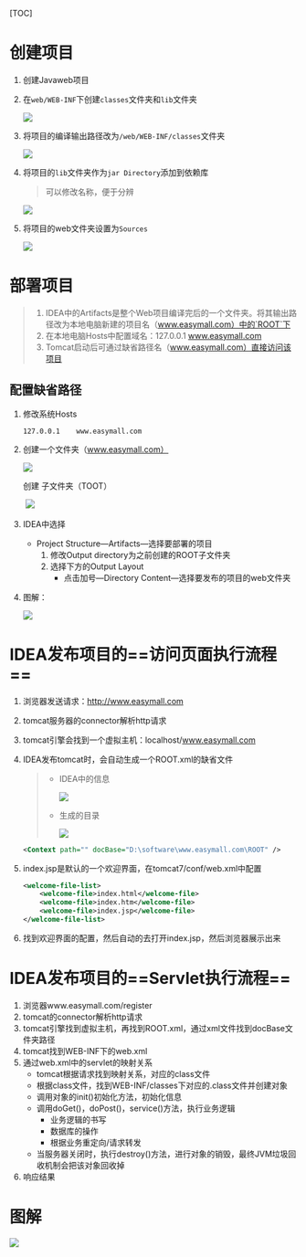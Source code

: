 [TOC]

# 创建项目

1. 创建Javaweb项目

2. 在`web/WEB-INF`下创建`classes`文件夹和`lib`文件夹

   ![](https://gitee.com/sxhDrk/images/raw/master/imgs/20210427110535.jpg)

3. 将项目的编译输出路径改为`/web/WEB-INF/classes`文件夹

   ![](https://gitee.com/sxhDrk/images/raw/master/imgs/20210427110536.jpg)

4. 将项目的`lib`文件夹作为`jar Directory`添加到依赖库

   > 可以修改名称，便于分辨

   ![](https://gitee.com/sxhDrk/images/raw/master/imgs/20210427110537.jpg)

5. 将项目的web文件夹设置为`Sources`

   ![](https://gitee.com/sxhDrk/images/raw/master/imgs/20210427110538.jpg)





# 部署项目

> 1. IDEA中的Artifacts是整个Web项目编译完后的一个文件夹。将其输出路径改为本地电脑新建的项目名（www.easymall.com）中的`ROOT`下
> 2. 在本地电脑Hosts中配置域名：127.0.0.1    www.easymall.com
> 3. Tomcat启动后可通过缺省路径名（www.easymall.com）直接访问该项目

## 配置缺省路径

1. 修改系统Hosts

   ```
   127.0.0.1	www.easymall.com
   ```

2. 创建一个文件夹（www.easymall.com）

   ![](https://gitee.com/sxhDrk/images/raw/master/imgs/20210427110539.jpg)

   创建 子文件夹（TOOT）

   ​	![](https://gitee.com/sxhDrk/images/raw/master/imgs/20210427110540.jpg)

   

3. IDEA中选择

   - Project Structure—Artifacts—选择要部署的项目
     1. 修改Output directory为之前创建的ROOT子文件夹
     2. 选择下方的Output Layout
        - 点击加号—Directory Content—选择要发布的项目的web文件夹

4. 图解：

   ![](https://gitee.com/sxhDrk/images/raw/master/imgs/20210427110541.jpg)

   

# IDEA发布项目的==访问页面执行流程==

1. 浏览器发送请求：http://www.easymall.com

2. tomcat服务器的connector解析http请求

3. tomcat引擎会找到一个虚拟主机：localhost/www.easymall.com

4. IDEA发布tomcat时，会自动生成一个ROOT.xml的缺省文件

   > - IDEA中的信息
   >
   >   ![](https://gitee.com/sxhDrk/images/raw/master/imgs/20210427110542.jpg)
   >
   > - 生成的目录
   >
   >   ![](https://gitee.com/sxhDrk/images/raw/master/imgs/20210427110543.jpg)

   ```xml
   <Context path="" docBase="D:\software\www.easymall.com\ROOT" />
   ```

5. index.jsp是默认的一个欢迎界面，在tomcat7/conf/web.xml中配置

   ```xml
   <welcome-file-list>
       <welcome-file>index.html</welcome-file>
       <welcome-file>index.htm</welcome-file>
       <welcome-file>index.jsp</welcome-file>
   </welcome-file-list>
   ```

6. 找到欢迎界面的配置，然后自动的去打开index.jsp，然后浏览器展示出来



# IDEA发布项目的==Servlet执行流程==

1. 浏览器www.easymall.com/register
2. tomcat的connector解析http请求
3. tomcat引擎找到虚拟主机，再找到ROOT.xml，通过xml文件找到docBase文件夹路径
4. tomcat找到WEB-INF下的web.xml
5. 通过web.xml中的servlet的映射关系
   - tomcat根据请求找到映射关系，对应的class文件
   - 根据class文件，找到WEB-INF/classes下对应的.class文件并创建对象
   - 调用对象的init()初始化方法，初始化信息
   - 调用doGet()，doPost()，service()方法，执行业务逻辑
     - 业务逻辑的书写
     - 数据库的操作
     - 根据业务重定向/请求转发
   - 当服务器关闭时，执行destroy()方法，进行对象的销毁，最终JVM垃圾回收机制会把该对象回收掉
6. 响应结果

# 图解

![](https://gitee.com/sxhDrk/images/raw/master/imgs/20210427110544.jpg)